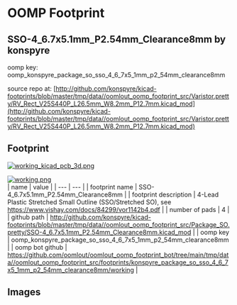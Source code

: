 # OOMP Footprint  
## SSO-4_6.7x5.1mm_P2.54mm_Clearance8mm  by konspyre  
  
oomp key: oomp_konspyre_package_so_sso_4_6_7x5_1mm_p2_54mm_clearance8mm  
  
source repo at: [http://github.com/konspyre/kicad-footprints/blob/master/tmp/data//oomlout_oomp_footprint_src/Varistor.pretty/RV_Rect_V25S440P_L26.5mm_W8.2mm_P12.7mm.kicad_mod](http://github.com/konspyre/kicad-footprints/blob/master/tmp/data//oomlout_oomp_footprint_src/Varistor.pretty/RV_Rect_V25S440P_L26.5mm_W8.2mm_P12.7mm.kicad_mod)  
## Footprint  
  
[![working_kicad_pcb_3d.png](working_kicad_pcb_3d_600.png)](working_kicad_pcb_3d.png)  
  
[![working.png](working_600.png)](working.png)  
| name | value | 
| --- | --- | 
| footprint name | SSO-4_6.7x5.1mm_P2.54mm_Clearance8mm | 
| footprint description | 4-Lead Plastic Stretched Small Outline (SSO/Stretched SO), see https://www.vishay.com/docs/84299/vor1142b4.pdf | 
| number of pads | 4 | 
| github path | http://github.com/konspyre/kicad-footprints/blob/master/tmp/data//oomlout_oomp_footprint_src/Package_SO.pretty/SSO-4_6.7x5.1mm_P2.54mm_Clearance8mm.kicad_mod | 
| oomp key | oomp_konspyre_package_so_sso_4_6_7x5_1mm_p2_54mm_clearance8mm | 
| oomp bot github | https://github.com/oomlout/oomlout_oomp_footprint_bot/tree/main/tmp/data//oomlout_oomp_footprint_src/footprints/konspyre_package_so_sso_4_6_7x5_1mm_p2_54mm_clearance8mm/working | 
## Images  
